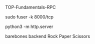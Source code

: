 TOP-Fundamentals-RPC

sudo fuser -k 8000/tcp

python3 -m http.server

barebones backend Rock Paper Scissors
